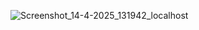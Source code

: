 
![Screenshot_14-4-2025_131942_localhost](https://github.com/user-attachments/assets/0ada86bf-ab2e-4f5b-95df-1262fbca2c0c)



